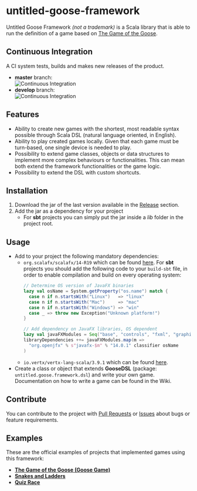# untitled-goose-framework
Untitled Goose Framework _(not a trademark)_ is a Scala library that is able to run the definition of a game based on [The Game of the Goose](https://en.wikipedia.org/wiki/Game_of_the_Goose).

## Continuous Integration
A CI system tests, builds and makes new releases of the product.
- __master__ branch:  
![Continuous Integration](https://github.com/ldeluigi/untitled-goose-framework/workflows/Continuous%20Integration/badge.svg?branch=master)
- __develop__ branch:  
![Continuous Integration](https://github.com/ldeluigi/untitled-goose-framework/workflows/Continuous%20Integration/badge.svg?branch=develop)

## Features
- Ability to create new games with the shortest, most readable syntax possible through Scala DSL (natural language oriented, in English).
- Ability to play created games locally. Given that each game must be turn-based, one single device is needed to play.
- Possibility to extend game classes, objects or data structures to implement more complex behaviours or functionalities. This can mean both extend the framework functionalities or the game logic.
- Possibility to extend the DSL with custom shortcuts.

## Installation
1. Download the jar of the last version available in the [Release](https://github.com/ldeluigi/untitled-goose-framework/releases) section.
1. Add the jar as a dependency for your project
    - For __sbt__ projects you can simply put the jar inside a _lib_ folder in the project root.

## Usage
- Add to your project the following mandatory dependencies:
  - `org.scalafx/scalafx/14-R19` which can be found [here](https://mvnrepository.com/artifact/org.scalafx/scalafx_2.12/14-R19).
    For __sbt__ projects you should add the following code to your `build-sbt` file, in order to enable compilation and build on every operating system:
    ```scala
    // Determine OS version of JavaFX binaries
    lazy val osName = System.getProperty("os.name") match {
      case n if n.startsWith("Linux")   => "linux"
      case n if n.startsWith("Mac")     => "mac"
      case n if n.startsWith("Windows") => "win"
      case _ => throw new Exception("Unknown platform!")
    }

    // Add dependency on JavaFX libraries, OS dependent
    lazy val javaFXModules = Seq("base", "controls", "fxml", "graphics", "media", "swing", "web")
    libraryDependencies ++= javaFXModules.map(m =>
      "org.openjfx" % s"javafx-$m" % "14.0.1" classifier osName
    )
    ```
  - `io.vertx/vertx-lang-scala/3.9.1` which can be found [here](https://mvnrepository.com/artifact/io.vertx/vertx-lang-scala_2.12/3.9.1).
- Create a class or object that extends __GooseDSL__ (package: `untitled.goose.framework.dsl`) and write your own game. Documentation on how to write a game can be found in the Wiki.

## Contribute
You can contribute to the project with [Pull Requests](https://github.com/ldeluigi/untitled-goose-framework/pulls) or [Issues](https://github.com/ldeluigi/untitled-goose-framework/issues) about bugs or feature requirements.

## Examples
These are the official examples of projects that implemented games using this framework:
- __[The Game of the Goose (Goose Game)](https://github.com/ldeluigi/goose-game)__
- __[Snakes and Ladders](https://github.com/ldeluigi/snakes-and-ladders)__
- __[Quiz Race](https://github.com/ldeluigi/quiz-race)__
